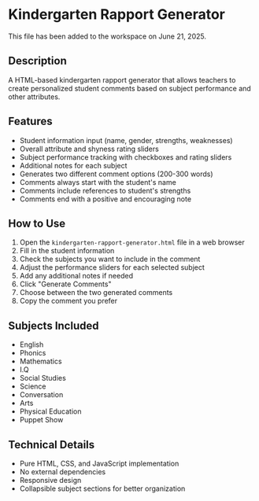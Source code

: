 # Kindergarten Rapport Generator

This file has been added to the workspace on June 21, 2025.

## Description
A HTML-based kindergarten rapport generator that allows teachers to create personalized student comments based on subject performance and other attributes.

## Features
- Student information input (name, gender, strengths, weaknesses)
- Overall attribute and shyness rating sliders
- Subject performance tracking with checkboxes and rating sliders
- Additional notes for each subject
- Generates two different comment options (200-300 words)
- Comments always start with the student's name
- Comments include references to student's strengths
- Comments end with a positive and encouraging note

## How to Use
1. Open the `kindergarten-rapport-generator.html` file in a web browser
2. Fill in the student information
3. Check the subjects you want to include in the comment
4. Adjust the performance sliders for each selected subject
5. Add any additional notes if needed
6. Click "Generate Comments"
7. Choose between the two generated comments
8. Copy the comment you prefer

## Subjects Included
- English
- Phonics
- Mathematics
- I.Q
- Social Studies
- Science
- Conversation
- Arts
- Physical Education
- Puppet Show

## Technical Details
- Pure HTML, CSS, and JavaScript implementation
- No external dependencies
- Responsive design
- Collapsible subject sections for better organization
